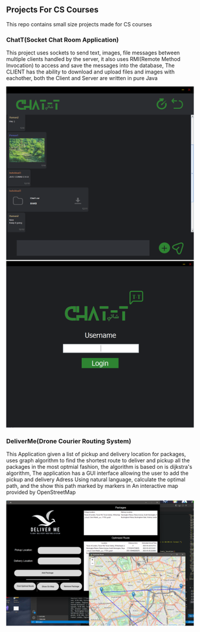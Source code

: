 
## Projects For CS Courses
This repo contains small size projects made for CS courses

### ChatT(Socket Chat Room Application)
This project uses sockets to send text, images, file messages between multiple clients handled by the server, it also uses RMI(Remote Method Invocation) to access and save the messages into the database, The CLIENT has the ability to download and upload files and images with eachother, both the Client and Server are written in pure Java

<p align="center">
<img src="data/examples/ChatT/ChatScreen.png" width="630"/>
<img src="data/examples/ChatT/LoginScreen.png" width="630"/>
</p>


### DeliverMe(Drone Courier Routing System)
This Application given a list of pickup and delivery location for packages, uses graph algorithm to find the shortest route to deliver and pickup all the packages in the most optmial fashion, the algorithm is based on is dijkstra's algorithm, The application has a GUI interface allowing the user to add the pickup and delivery Adress Using natural language, calculate the optimal path, and the show this path marked by markers in An interactive map provided by OpenStreetMap


<p align="center">
<img src="data/examples/DeliverMe/Screen.png" width="900"/>
</p>
